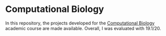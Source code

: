 # Computational Biology

In this repository, the projects developed for the [Computational Biology](https://fenix.tecnico.ulisboa.pt/cursos/mebiom/disciplina-curricular/1529008374852) academic course are made available. Overall, I was evaluated with 19.1/20. 
 
